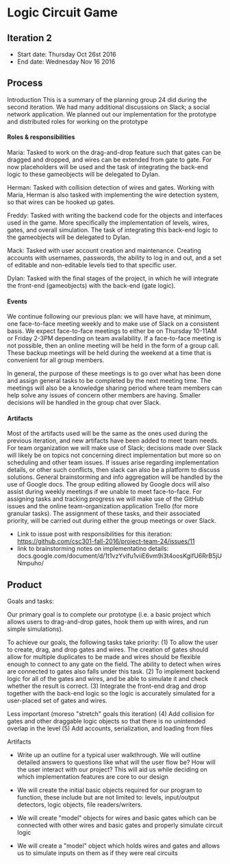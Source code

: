 # Logic Circuit Game

## Iteration 2

 * Start date: Thursday Oct 26st 2016
 * End date: Wednesday Nov 16 2016

## Process

Introduction
This is a summary of the planning group 24 did during the second iteration. We had many additional
discussions on Slack; a social network application. We planned out our implementation for the prototype and distributed roles for working on the prototype

#### Roles & responsibilities

Maria: Tasked to work on the drag-and-drop feature such that gates can be dragged and dropped, and wires can be extended from gate to gate. For now placeholders will be used and the task of integrating the back-end logic to these gameobjects will be delegated to Dylan.

Herman: Tasked with collision detection of wires and gates. Working with Maria, Herman is also tasked with implementing the wire detection system, so that wires can be hooked up gates.
 
Freddy: Tasked with writing the backend code for the objects and interfaces used in the game. More specifically the implementation of levels, wires, gates, and overall simulation. The task of integrating this back-end logic to the gameobjects will be delegated to Dylan.

Mack: Tasked with user account creation and maintenance. Creating accounts with usernames, passwords, the ability to log in and out, and a set of editable and non-editable levels tied to that specific user.

Dylan: Tasked with the final stages of the project, in which he will integrate the front-end (gameobjects) with the back-end (gate logic).


#### Events

We continue following our previous plan: we will have have, at minimum, one face-to-face meeting weekly and to make use of Slack on a consistent basis. We expect face-to-face meetings to either be on Thursday 10-11AM or Friday 2-3PM depending on team availability.
If a face-to-face meeting is not possible, then an online meeting will be held in the form of a group call. These backup meetings will be held during the weekend at a time that is convenient for all group members.

In general, the purpose of these meetings is to go over what has been done and assign general tasks to be completed by the next meeting time. The meetings will also be a knowledge sharing period where team members can help solve any issues of concern other members are having. Smaller decisions will be handled in the group chat over Slack.
 

#### Artifacts

Most of the artifacts used will be the same as the ones used during the previous iteration, and new artifacts have been added to meet team needs. For team organization we will make use of Slack; decisions made over Slack will likely be on topics not concerning direct implementation but more so on scheduling and other team issues. If issues arise regarding implementation details, or other such conflicts, then slack can also be a platform to discuss solutions. General brainstorming and info aggregation will be handled by the use of Google docs. The group editing allowed by Google docs will also assist during weekly meetings if we unable to meet face-to-face. For assigning tasks and tracking progress we will make use of the GitHub issues and the online team-organization application Trello (for more granular tasks). The assignment of these tasks, and their associated priority, will be carried out during either the group meetings or over Slack.

 - Link to issue post with responsibilities for this iteration: https://github.com/csc301-fall-2016/project-team-24/issues/11
 - link to brainstorming notes on implementatino details: docs.google.com/document/d/1t1vzYvifu1viiE6vm9i3t4oosKgifU6RrB5jUNmpuho/


## Product

Goals and tasks:

Our primary goal is to complete our prototype (i.e. a basic project which allows users to drag-and-drop gates, hook them up with wires, and run simple simulations). 

To achieve our goals, the following tasks take priority:
 (1) To allow the user to create, drag, and drop gates and wires. The creation of gates should allow for multiple duplicates to be made and wires should be flexible enough to connect to any gate on the field. The ability to detect when wires are connected to gates also falls under this task.
 (2) To implement backend logic for all of the gates and wires, and be able to simulate it and check whether the result is correct.
 (3) Integrate the front-end drag and drop together with the back-end logic so the logic is accurately simulated for a user-placed set of gates and wires.
 
 Less important (moreso "stretch" goals this iteration)
 (4) Add collision for gates and other draggable logic objects so that there is no unintended overlap in the level
 (5) Add accounts, serialization, and loading from files
 

Artifacts
   
 - Write up an outline for a typical user walkthrough. We will outline detailed answers to questions like what will the user flow be? How will the user interact with our project? This will aid us while deciding on which implementation features are core to our design

 - We will create the initial basic objects required for our program to function, these include but are not limited to: levels, input/output detectors, logic objects, file readers/writers.
 
 - We will create "model" objects for wires and basic gates which can be connected with other wires and basic gates and properly simulate circuit logic
 
 - We will create a "model" object which holds wires and gates and allows us to simulate inputs on them as if they were real circuits
